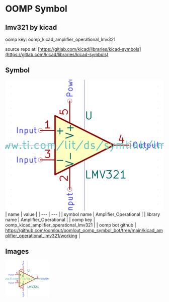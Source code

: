 # OOMP Symbol  
## lmv321  by kicad  
  
oomp key: oomp_kicad_amplifier_operational_lmv321  
  
source repo at: [https://gitlab.com/kicad/libraries/kicad-symbols](https://gitlab.com/kicad/libraries/kicad-symbols)  
## Symbol  
  
[![working.png](working_600.png)](working.png)  
| name | value | 
| --- | --- | 
| symbol name | Amplifier_Operational | 
| library name | Amplifier_Operational | 
| oomp key | oomp_kicad_amplifier_operational_lmv321 | 
| oomp bot github | https://github.com/oomlout/oomlout_oomp_symbol_bot/tree/main/kicad_amplifier_operational_lmv321/working | 
## Images  
  
[![working.png](working_140.png)](working.png)  
